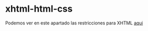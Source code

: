 # xhtml-html-css

Podemos ver en este apartado las restricciones para XHTML
[aqui](http://librosweb.es/libro/xhtml/capitulo_2/sintaxis_de_las_etiquetas_xhtml.html)